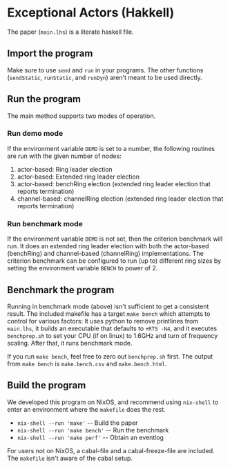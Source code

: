 # Exceptional Actors (Hakkell)

The paper (`main.lhs`) is a literate haskell file.



## Import the program

Make sure to use `send` and `run` in your programs. The other functions
(`sendStatic`, `runStatic`, and `runDyn`) aren't meant to be used directly.



## Run the program

The main method supports two modes of operation.

### Run demo mode

If the environment variable `DEMO` is set to a number,
the following routines are run with the given number of nodes:

1. actor-based: Ring leader election
2. actor-based: Extended ring leader election
3. actor-based: benchRing election (extended ring leader election that reports termination)
4. channel-based: channelRing election (extended ring leader election that reports termination)

### Run benchmark mode

If the environment variable `DEMO` is not set,
then the criterion benchmark will run.
It does an extended ring leader election with both the
actor-based (benchRing) and channel-based (channelRing) implementations.
The criterion benchmark can be configured to
run (up to) different ring sizes by setting
the environment variable `BENCH` to power of 2.



## Benchmark the program

Running in benchmark mode (above) isn't sufficient to get a consistent result.
The included makefile has a target `make bench` which attempts to control for
various factors:
It uses python to remove printlines from `main.lhs`,
it builds an executable that defaults to `+RTS -N4`,
and
it executes `benchprep.sh` to set your CPU (if on linux) to 1.6GHz
and turn of frequency scaling.
After that, it runs benchmark mode.

If you run `make bench`, feel free to zero out `benchprep.sh` first.
The output from `make bench` is `make.bench.csv` and `make.bench.html`.



## Build the program

We developed this program on NixOS, and recommend using `nix-shell` to enter
an environment where the `makefile` does the rest.

* `nix-shell --run 'make'` -- Build the paper
* `nix-shell --run 'make bench'` -- Run the benchmark
* `nix-shell --run 'make perf'` -- Obtain an eventlog

For users not on NixOS, a cabal-file and a cabal-freeze-file are included.
The `makefile` isn't aware of the cabal setup.
